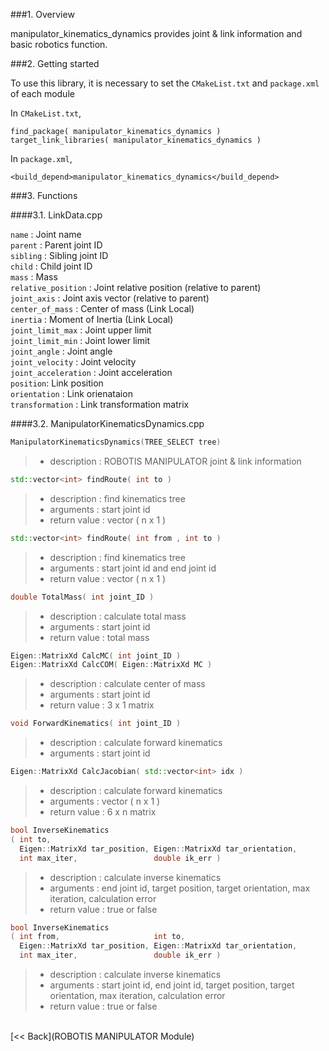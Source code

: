 ###1. Overview

manipulator_kinematics_dynamics provides joint & link information and basic robotics function.

###2. Getting started

To use this library, it is necessary to set the `CMakeList.txt` and `package.xml` of each module 

In `CMakeList.txt`,
```
find_package( manipulator_kinematics_dynamics )   
target_link_libraries( manipulator_kinematics_dynamics )   
```

In `package.xml`,
```
<build_depend>manipulator_kinematics_dynamics</build_depend>   
```

###3. Functions

####3.1. LinkData.cpp

`name` : Joint name   
`parent` : Parent joint ID   
`sibling` : Sibling joint ID   
`child` : Child joint ID   
`mass` : Mass   
`relative_position` : Joint relative position (relative to parent)   
`joint_axis` : Joint axis vector (relative to parent)   
`center_of_mass` : Center of mass (Link Local)   
`inertia` : Moment of Inertia (Link Local)   
`joint_limit_max` : Joint upper limit   
`joint_limit_min` : Joint lower limit    
`joint_angle` : Joint angle   
`joint_velocity` : Joint velocity   
`joint_acceleration` : Joint acceleration      
`position`: Link position   
`orientation` : Link orienataion   
`transformation` : Link transformation matrix   

####3.2. ManipulatorKinematicsDynamics.cpp

```cpp
ManipulatorKinematicsDynamics(TREE_SELECT tree)
```
> * description : ROBOTIS MANIPULATOR joint & link information

```cpp
std::vector<int> findRoute( int to )
```
> * description : find kinematics tree
> * arguments : start joint id
> * return value : vector ( n x 1 )

```cpp
std::vector<int> findRoute( int from , int to )
```
> * description : find kinematics tree
> * arguments : start joint id and end joint id
> * return value : vector ( n x 1 )

```cpp
double TotalMass( int joint_ID )
```
> * description : calculate total mass
> * arguments : start joint id
> * return value : total mass

```cpp
Eigen::MatrixXd CalcMC( int joint_ID )
Eigen::MatrixXd CalcCOM( Eigen::MatrixXd MC )
```
> * description : calculate center of mass
> * arguments : start joint id
> * return value : 3 x 1 matrix

```cpp
void ForwardKinematics( int joint_ID )
```
> * description : calculate forward kinematics
> * arguments : start joint id

```cpp
Eigen::MatrixXd CalcJacobian( std::vector<int> idx )
```
> * description : calculate forward kinematics
> * arguments : vector ( n x 1 )
> * return value : 6 x n matrix

```cpp
bool InverseKinematics
( int to, 
  Eigen::MatrixXd tar_position, Eigen::MatrixXd tar_orientation, 
  int max_iter,                 double ik_err )
```
> * description : calculate inverse kinematics
> * arguments : end joint id, target position, target orientation, max iteration, calculation error
> * return value : true or false

```cpp
bool InverseKinematics
( int from,                     int to, 
  Eigen::MatrixXd tar_position, Eigen::MatrixXd tar_orientation, 
  int max_iter,                 double ik_err )
```
> * description : calculate inverse kinematics
> * arguments : start joint id, end joint id, target position, target orientation, max iteration, calculation error
> * return value : true or false

<br>
[&lt;&lt; Back](ROBOTIS MANIPULATOR Module)